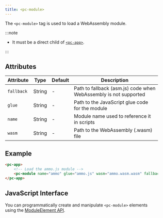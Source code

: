 ```yaml
---
title: <pc-module>
---
```


The `<pc-module>` tag is used to load a WebAssembly module.

:::note

* It must be a direct child of [`<pc-app>`](../pc-app).

:::

## Attributes

| Attribute | Type | Default | Description |
| --- | --- | --- | --- |
| `fallback` | String | - | Path to fallback (asm.js) code when WebAssembly is not supported |
| `glue` | String | - | Path to the JavaScript glue code for the module |
| `name` | String | - | Module name used to reference it in scripts |
| `wasm` | String | - | Path to the WebAssembly (.wasm) file |

## Example

```html
<pc-app>
    <!-- Load the ammo.js module -->
    <pc-module name="ammo" glue="ammo.js" wasm="ammo.wasm.wasm" fallback="ammo.wasm.js"></pc-module>
</pc-app>
```

## JavaScript Interface

You can programmatically create and manipulate `<pc-module>` elements using the [ModuleElement API](https://api.playcanvas.com/web-components/classes/ModuleElement.html).
